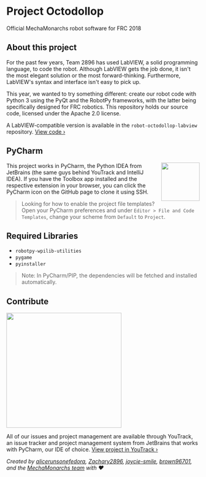 # Project Octodollop
Official MechaMonarchs robot software for FRC 2018

## About this project
For the past few years, Team 2896 has used LabVIEW, a solid programming language, to code the robot. Although LabVIEW gets the job done, it isn't the most elegant solution or the most forward-thinking. Furthermore, LabVIEW's syntax and interface isn't easy to pick up.

This year, we wanted to try something different: create our robot code with Python 3 using the PyQt and the RobotPy frameworks, with the latter being specifically designed for FRC robotics. This repository holds our source code, licensed under the Apache 2.0 license.

A LabVIEW-compatible version is available in the `robot-octodollop-labview` repository. [View code &rsaquo;](http://www.github.com/dmsmechamonarchs2896/robot-octodollop-labview)

## PyCharm
<img src = "https://d3nmt5vlzunoa1.cloudfront.net/pycharm/files/2015/12/PyCharm_400x400_Twitter_logo_white.png" width = "100px" align = "right" />

This project works in PyCharm, the Python IDEA from JetBrains (the same guys behind YouTrack and IntelliJ IDEA). If you have the Toolbox app installed and the respective extension in your browser, you can click the PyCharm icon on the GitHub page to clone it using SSH.

> Looking for how to enable the project file templates? Open your PyCharm preferences and under `Editor > File and Code Templates`, change your scheme from `Default` to `Project`.

## Required Libraries
* `robotpy-wpilib-utilities`
* `pygame`
* `pyinstaller`

> Note: In PyCharm/PIP, the dependencies will be fetched and installed automatically.

## Contribute
<img src = "https://github.com/dmsmechamonarchs2896/robot-octodollop/raw/master/ytbanner.png" width = "300px" padding = "16px"/>

All of our issues and project management are available through YouTrack, an issue tracker and project management system from JetBrains that works with PyCharm, our IDE of choice. [View project in YouTrack &rsaquo;](https://marquiskurt.myjetbrains.com/youtrack/issues?q=project:%20Octodollop)


_Created by [alicerunsonefedora](http://www.github.com/alicerunsonfedora), [Zachary2896](http://www.github.com/Zachary2896), [joycie-smile](http://www.github.com/joycie-smile), [brown96701](http://www.github.com/brown96701), and the [MechaMonarchs team](http://www.github.com/dmsmechamonarchs2896) with ❤️_